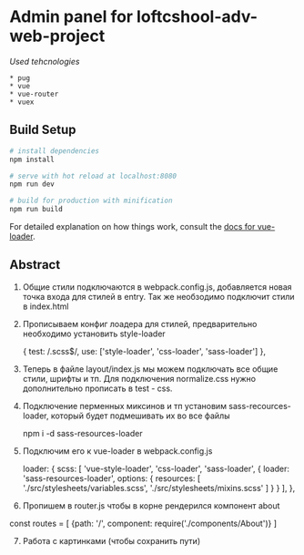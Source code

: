 # Admin panel for loftcshool-adv-web-project

*Used tehcnologies*

    * pug
    * vue
    * vue-router
    * vuex

## Build Setup

``` bash
# install dependencies
npm install

# serve with hot reload at localhost:8080
npm run dev

# build for production with minification
npm run build
```

For detailed explanation on how things work, consult the [docs for vue-loader](http://vuejs.github.io/vue-loader).

## Abstract

1. Общие стили подключаются в webpack.config.js, добавляется новая точка входа для стилей в entry. Так же необзодимо подключит стили в index.html
2. Прописываем конфиг лоадера для стилей, предварительно необходимо установить style-loader

    {
        test: /\.scss$/,
        use: ['style-loader', 'css-loader', 'sass-loader']
    },

3. Теперь в файле layout/index.js мы можем подключать все общие стили, шрифты и тп. Для подключения normalize.css нужно дополнительно прописать в test - css. 

4. Подключение перменных миксинов и тп установим sass-recources-loader, который будет подмешивать их во все файлы

    npm i -d sass-resources-loader

5. Подключим его к vue-loader в webpack.config.js

    loader: {
            scss: [
              'vue-style-loader',
              'css-loader',
              'sass-loader',
              {
                loader: 'sass-resources-loader',
                options: {
                  resources: [
                    './src/stylesheets/variables.scss',
                    './src/stylesheets/mixins.scss'
                  ]
                }
              }
            ],
          },

6. Пропишем в router.js чтобы в корне рендерился компонент about

  const routes = [
    {path: '/', component: require('./components/About')}
  ]

7. Работа с картинками (чтобы сохранить пути)








